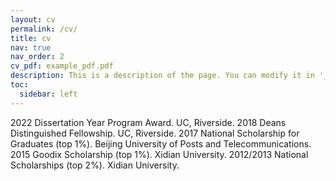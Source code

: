 ```yaml
---
layout: cv
permalink: /cv/
title: cv
nav: true
nav_order: 2
cv_pdf: example_pdf.pdf
description: This is a description of the page. You can modify it in '_pages/cv.md'. You can also change or remove the top pdf download button.
toc:
  sidebar: left
---
```

2022 Dissertation Year Program Award. UC, Riverside.
2018 Deans Distinguished Fellowship. UC, Riverside.
2017 National Scholarship for Graduates (top 1%). Beijing University of Posts and Telecommunications.
2015 Goodix Scholarship (top 1%). Xidian University.
2012/2013 National Scholarships (top 2%). Xidian University.
